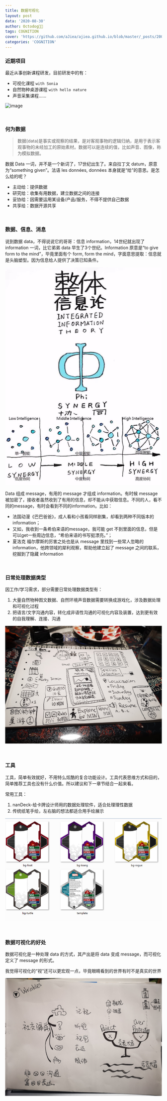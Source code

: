 ```yaml
---
title: 数据可视化
layout: post
data: '2020-08-30'
author: Octodog🐙🐶
tags: COGNITION
cover: 'https://github.com/aJiea/ajiea.github.io/blob/master/_posts/200830/cover.jpg'
categories: 'COGNITION'
---
```


### 近期项目

最近从事创新课程研发，目前研发中的有：
- 可视化课程 ``with Sonia``
- 自然物种桌游课程 ``with hello nature``
- 声音采集课程……


![image](/assets/image/200830/5.jpg)

<br/>

### 何为数据

> 数据(data)是事实或观察的结果，是对客观事物的逻辑归纳，是用于表示客观事物的未经加工的原始素材。数据可以是连续的值，比如声音、图像，称为模拟数据。

数据 Data 一词，并不是一个新词了，17世纪出生了。来自拉丁文 datum，原意为“something given”。法语 les données, données 本身就是“给”的意思。是怎么给的呢？
- 主动给：提供数据
- 研究给：收集有用数据，建立数据之间的连接
- 妥协给：因需要运用某设备/产品/服务，不得不提供自己数据
- 共享给：数据开源共享

<br/>

### 数据、信息、消息

说到数据 data，不得说说它的哥哥：信息 information，14世纪就出现了 information 一词，比它弟弟 data 早生了3个世纪。Information 原意是“to give form to the mind”，毕竟里面有个 form, form the mind，字面意思提取：信息就是头脑塑型。因为信息给人提供了决策已知条件。

![image](/assets/image/200830/2.jpg)

Data 组成 message，有用的 message 才组成 information。有时候 message 被加密了，接收者虽然收到了有用的信息，却不能从中获取信息。不同的人，看不同的message，有时会看到不同的information。比如：
- 法国动漫《巴巴爸爸》，成人看和小孩看同样剧集，却看到两种不同版本的 information；
- 又如，我收到一条希伯来语的message，我可能 get 不到里面的信息，但是可以get一些周边信息，“希伯来语的书写挺漂亮。”；
- 夏洛克 福尔摩斯的厉害之处也是从 message 里找到一些常人忽略的 information，他跨领域的犀利观察，帮助他建立起了 message 之间的联系，挖掘到了隐藏 information

<br/>

### 日常处理数据类型

因工作/学习需求，部分需要日常处理数据类型有：
1. 大量自然物种图文数据、自然环境声音数据需要转换成游戏化，涉及数据处理和可视化过程
2. 把语言/文字沟通内容，转化成非语性沟通的可视化内容及装置，达到更有效的自我理解、连接、沟通

![image](/assets/image/200830/4.jpg)

<br/>

### 工具

工具，简单有效就好，不用特么炫酷的复合功能设计。工具代表思维方式和目的，简单推荐工具也没有什么价值。所以建议和下一章节结合一起来看。

常用工具：
1. nanDeck-给卡牌设计师用的数据处理软件，适合处理理性数据
2. 传统纸笔手绘，左右脑的想法都适合用手绘展示

![image](/assets/image/200830/1.jpg)

<br/>

### 数据可视化的好处

数据可视化是一种处理 data 的方式，其产出是将 data 变成 message，而可视化定义了 message 的形式。

我觉得可视化的“视”还可以更宏观一点，毕竟眼睛看到的世界有时不是真实的世界


![image](/assets/image/200830/3.jpg)